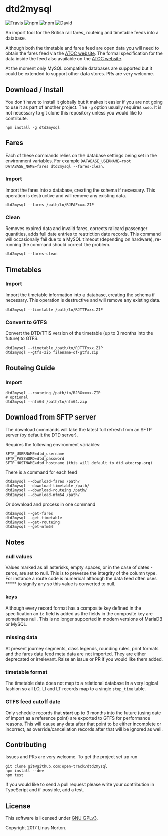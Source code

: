 # dtd2mysql 


[![Travis](https://img.shields.io/travis/open-track/dtd2mysql.svg?style=flat-square)](https://travis-ci.org/open-track/dtd2mysql) ![npm](https://img.shields.io/npm/v/dtd2mysql.svg?style=flat-square) ![npm](https://img.shields.io/npm/dw/dtd2mysql.svg?style=flat-square) 
![David](https://img.shields.io/david/open-track/dtd2mysql.svg?style=flat-square)




An import tool for the British rail fares, routeing and timetable feeds into a database.

Although both the timetable and fares feed are open data you will need to obtain the fares feed via the [ATOC website](http://data.atoc.org/fares-data). The formal specification for the data inside the feed also available on the [ATOC website](http://data.atoc.org/sites/all/themes/atoc/files/SP0035.pdf).

At the moment only MySQL compatible databases are supported but it could be extended to support other data stores. PRs are very welcome.

## Download / Install

You don't have to install it globally but it makes it easier if you are not going to use it as part of another project. The `-g` option usually requires `sudo`. It is not necessary to git clone this repository unless you would like to contribute.

```
npm install -g dtd2mysql
```

## Fares 

Each of these commands relies on the database settings being set in the environment variables. For example `DATABASE_USERNAME=root DATABASE_NAME=fares dtd2mysql --fares-clean`.

### Import

Import the fares into a database, creating the schema if necessary. This operation is destructive and will remove any existing data.

```
dtd2mysql --fares /path/to/RJFAFxxx.ZIP
```
### Clean 

Removes expired data and invalid fares, corrects railcard passenger quantities, adds full date entries to restriction date records. This command will occasionally fail due to a MySQL timeout (depending on hardware), re-running the command should correct the problem.

```
dtd2mysql --fares-clean
```
## Timetables
### Import

Import the timetable information into a database, creating the schema if necessary. This operation is destructive and will remove any existing data.

```
dtd2mysql --timetable /path/to/RJTTFxxx.ZIP
```

### Convert to GTFS

Convert the DTD/TTIS version of the timetable (up to 3 months into the future) to GTFS. 

```
dtd2mysql --timetable /path/to/RJTTFxxx.ZIP
dtd2mysql --gtfs-zip filename-of-gtfs.zip
```

## Routeing Guide
### Import
```
dtd2mysql --routeing /path/to/RJRGxxxx.ZIP
# optional
dtd2mysql --nfm64 /path/to/nfm64.zip 
```

## Download from SFTP server

The download commands will take the latest full refresh from an SFTP server (by default the DTD server).

Requires the following environment variables:

```
SFTP_USERNAME=dtd_username
SFTP_PASSWORD=dtd_password
SFTP_HOSTNAME=dtd_hostname (this will default to dtd.atocrsp.org)
```

There is a command for each feed

```
dtd2mysql --download-fares /path/
dtd2mysql --download-timetable /path/
dtd2mysql --download-routeing /path/
dtd2mysql --download-nfm64 /path/
```

Or download and process in one command

```
dtd2mysql --get-fares
dtd2mysql --get-timetable
dtd2mysql --get-routeing
dtd2mysql --get-nfm64
```

## Notes
### null values

Values marked as all asterisks, empty spaces, or in the case of dates - zeros, are set to null. This is to preverse the integrity of the column type. For instance a route code is numerical although the data feed often uses ***** to signify any so this value is converted to null. 

### keys
Although every record format has a composite key defined in the specification an `id` field is added as the fields in the composite key are sometimes null. This is no longer supported in modern versions of MariaDB or MySQL.

### missing data
At present journey segments, class legends, rounding rules, print formats  and the fares data feed meta data are not imported. They are either deprecated or irrelevant. Raise an issue or PR if you would like them added.

### timetable format

The timetable data does not map to a relational database in a very logical fashion so all LO, LI and LT records map to a single `stop_time` table.

### GTFS feed cutoff date

Only schedule records that **start** up to 3 months into the future (using date of import as a reference point) are exported to GTFS for performance reasons.
This will cause any data after that point to be either incomplete or incorrect, as override/cancellation records after that will be ignored as well.

## Contributing

Issues and PRs are very welcome. To get the project set up run

```
git clone git@github.com:open-track/dtd2mysql
npm install --dev
npm test
```

If you would like to send a pull request please write your contribution in TypeScript and if possible, add a test.

## License

This software is licensed under [GNU GPLv3](https://www.gnu.org/licenses/gpl-3.0.en.html).

Copyright 2017 Linus Norton.
